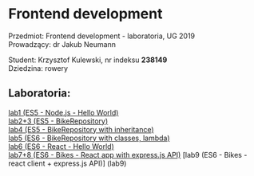 # Frontend development
Przedmiot: Frontend development - laboratoria, UG 2019  
Prowadzący: dr Jakub Neumann  

Student: Krzysztof Kulewski, nr indeksu **238149**  
Dziedzina: rowery  

## Laboratoria:
[lab1 (ES5 - Node.js - Hello World)](lab1)  
[lab2+3 (ES5 - BikeRepository)](lab2)  
[lab4 (ES5 - BikeRepository with inheritance)](lab4)  
[lab5 (ES6 - BikeRepository with classes, lambda)](lab5)  
[lab6 (ES6 - React - Hello World)](lab6)  
[lab7+8 (ES6 - Bikes - React app with express.js API)](lab7)
[lab9 (ES6 - Bikes - react client + express.js API)] (lab9)  
